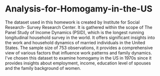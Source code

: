 # Analysis-for-Homogamy-in-the-US
The dataset used in this homework is created by Institute for Social Research- Survey Research Center. It is gathered within the scope of The Panel Study of Income Dynamics (PSID), which is the longest running longitudinal household survey in the world. It offers significant insights into the work and household dynamics of married individuals in the United States.
The sample size of 753 observations, it provides a comprehensive view of various factors that influence work patterns and family dynamics.
I've chosen this dataset to examine homogamy in the US in 1970s since it provides insights about employment, income, education level of spouses and the family background of women.
